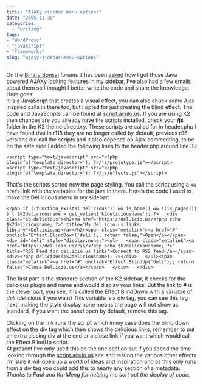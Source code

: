 ```yaml
---
title: "AJAXy sidebar menu options"
date: "2005-11-30"
categories: 
  - "writing"
tags:
- "WordPress"
- "javascript"
- "frameworks"
slug: "ajaxy-sidebar-menu-options"
---
```


On the [Binary Bonsai](https://flickr.com/groups/binarybonsai/discuss/) forums it has been [asked](https://flickr.com/groups/binarybonsai/discuss/129663/) how I got those Java powered AJAXy looking features in my sidebar, I’ve also had a few emails about them so I thought I better write the code and share the knowledge. Here goes:  
It is a JavaScript that creates a visual effect, you can also chuck some Ajax inspired calls in there too, but I opted for just creating the blind effect. The code and JavaScripts can be found at [script.aculo.us](https://script.aculo.us/). If you are using K2 then chances are you already have the scripts installed, check your **/js** folder in the K2 theme directory. These scripts are called for in header.php I have found that in r118 they are no longer called by default, previous r96 versions did call the scripts and it also depends on Ajax commenting, to be on the safe side I added the following lines to the header.php around line 39
  
`<script type="text/javascript" src="<?php bloginfo('template_directory'); ?>/js/prototype.js"></script>   <script type="text/javascript" src="<?php bloginfo('template_directory'); ?>/js/effects.js"></script>`  

That's the scripts sorted now the page styling. You call the script using a `<a href>` link with the variables for the java in there. 
Here’s the code I used to make the Del.ici.ous menu in my sidebar:
  
`<?php if ((function_exists('delicious')) && is_home() && !(is_paged()) ) { $k2deliciousname = get_option('k2deliciousname'); ?>   <div class="sb-delicious"><h2><a href="https://del.icio.us/<?php echo $k2deliciousname; ?>" title="My del.icio.us links library">Del.icio.us</a></h2><span class="metalink"><a href="#" onclick="Effect.BlindDown('deli');; return false;">Open</a></span>   <div id="deli" style="display:none;"><ul>   <span class="metalink"><a href="https://del.icio.us/rss/<?php echo $k2deliciousname; ?>" title="RSS Feed for del.icio.us links">Connect to RSS feed</a></span>   <div><?php delicious($k2deliciousname); ?></div>   </ul><span class="metalink"><a href="#" onclick="Effect.BlindUp('deli');; return false;">Close Del.icio.us</a></span>   </div>   </div>`  

The first part is the standard section of the K2 sidebar, it checks for the delicious plugin and name and would display your links. But the link to # is the clever part, you see, it is called the Effect.BlindDown with a variable of _deli_ (delicious if you want) This variable is a div tag, you can see this tag next, making the style display none means the page will not show as standard, if you want the panel open by default, remove this tag.
  
Clicking on the link runs the script which in my case does the blind down effect on the div tag which then shows the delicious links, remember to put an extra closing div at the end or a close link if you want which would call the Effect.BlindUp script.  
At present I’ve only used this on the one section but if you spend the time looking through the [script.aculo.us](https://script.aculo.us/) site and testing the various other effects I’m sure it will open up a world of ideas and inspiration and as this only runs from a div tag you could add this to nearly any section of a metadata.  
_Thanks to Paul and Ka-Meng for helping me sort out the display of code._
